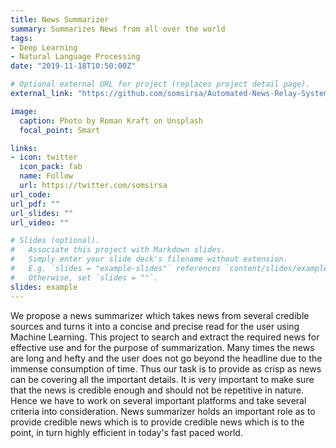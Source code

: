 ```yaml
---
title: News Summarizer
summary: Summarizes News from all over the world
tags:
- Deep Learning
- Natural Language Processing
date: "2019-11-18T10:50:00Z"

# Optional external URL for project (replaces project detail page).
external_link: "https://github.com/somsirsa/Automated-News-Relay-System-ANRS-"

image:
  caption: Photo by Roman Kraft on Unsplash
  focal_point: Smart

links:
- icon: twitter
  icon_pack: fab
  name: Follow
  url: https://twitter.com/somsirsa
url_code: 
url_pdf: ""
url_slides: ""
url_video: ""

# Slides (optional).
#   Associate this project with Markdown slides.
#   Simply enter your slide deck's filename without extension.
#   E.g. `slides = "example-slides"` references `content/slides/example-slides.md`.
#   Otherwise, set `slides = ""`.
slides: example
---
```


We propose a news summarizer which takes news from several credible sources and turns it into a concise and precise read for the user using Machine Learning. This project to search and extract the required news for effective use and for the purpose of summarization. Many times the news are long and hefty and the user does not go beyond the headline due to the immense consumption of time. Thus our task is to provide as crisp as news can be covering all the important details. It is very important to make sure that the news is credible enough and should not be repetitive in nature. Hence we have to work on several important platforms and take several criteria into consideration. News summarizer holds an important role as to provide credible news which is to provide credible news which is to the point, in turn highly efficient in today's fast paced world.

